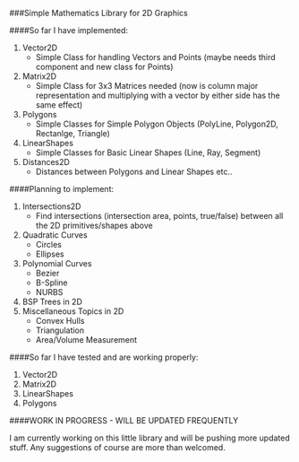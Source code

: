 ###Simple Mathematics Library for 2D Graphics

####So far I have implemented:

1. Vector2D
    * Simple Class for handling Vectors and Points (maybe needs third component and new class for Points)
2. Matrix2D
    * Simple Class for 3x3 Matrices needed (now is column major representation and multiplying with a vector by either side has the same effect)
3. Polygons
    * Simple Classes for Simple Polygon Objects (PolyLine, Polygon2D, Rectanlge, Triangle)
4. LinearShapes
    * Simple Classes for Basic Linear Shapes (Line, Ray, Segment)
5. Distances2D
    * Distances between Polygons and Linear Shapes etc..

####Planning to implement:

1. Intersections2D
    * Find intersections (intersection area, points, true/false) between all the 2D primitives/shapes above
2. Quadratic Curves
    * Circles
    * Ellipses
3. Polynomial Curves
    * Bezier
    * B-Spline
    * NURBS
4. BSP Trees in 2D
5. Miscellaneous Topics in 2D
    * Convex Hulls
    * Triangulation
    * Area/Volume Measurement

####So far I have tested and are working properly:

1. Vector2D
2. Matrix2D
3. LinearShapes
4. Polygons


####WORK IN PROGRESS - WILL BE UPDATED FREQUENTLY

I am currently working on this little library and will be pushing more updated stuff. Any suggestions of course are more than welcomed.